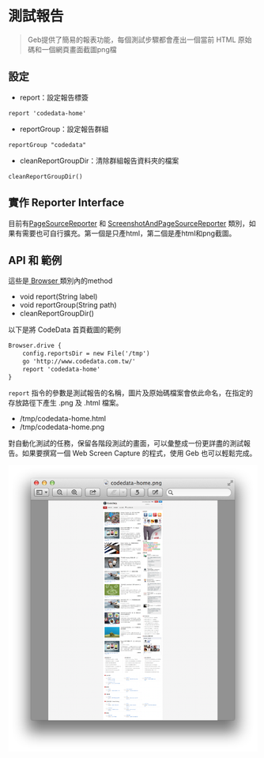 # 測試報告
> Geb提供了簡易的報表功能，每個測試步驟都會產出一個當前 HTML 原始碼和一個網頁畫面截圖png檔

## 設定

* report：設定報告標簽

```
report 'codedata-home'
```

* reportGroup：設定報告群組

```
reportGroup "codedata"
```

* cleanReportGroupDir：清除群組報告資料夾的檔案

```
cleanReportGroupDir()
```

## 實作 Reporter Interface
目前有[PageSourceReporter](http://www.gebish.org/manual/snapshot/api/geb/report/PageSourceReporter.html) 和 [ScreenshotAndPageSourceReporter](http://www.gebish.org/manual/snapshot/api/geb/report/ScreenshotReporter.html) 類別，如果有需要也可自行擴充。第一個是只產html，第二個是產html和png截圖。

## API 和 範例
這些是[ Browser ](http://www.gebish.org/manual/snapshot/api/geb/Browser.html)類別內的method
* void report(String label)
* void reportGroup(String path)
* cleanReportGroupDir()

以下是將 CodeData 首頁截圖的範例

```
Browser.drive {
    config.reportsDir = new File('/tmp')
    go 'http://www.codedata.com.tw/'
    report 'codedata-home'
}
```

`report` 指令的參數是測試報告的名稱，圖片及原始碼檔案會依此命名，在指定的存放路徑下產生 .png 及 .html 檔案。

* /tmp/codedata-home.html
* /tmp/codedata-home.png

對自動化測試的任務，保留各階段測試的畫面，可以彙整成一份更詳盡的測試報告。如果要撰寫一個 Web Screen Capture 的程式，使用 Geb 也可以輕鬆完成。

![Geb Report Sample](./geb-report-sample.png)

